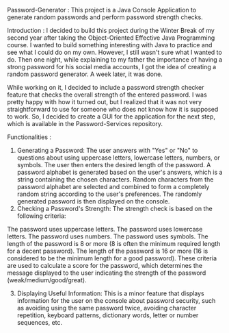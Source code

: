 Password-Generator :
This project is a Java Console Application to generate random passwords and perform password strength checks.

Introduction :
I decided to build this project during the Winter Break of my second year after taking the Object-Oriented Effective Java Programming course. I wanted to build something interesting with Java to practice and see what I could do on my own. However, I still wasn't sure what I wanted to do. Then one night, while explaining to my father the importance of having a strong password for his social media accounts, I got the idea of creating a random password generator. A week later, it was done.

While working on it, I decided to include a password strength checker feature that checks the overall strength of the entered password. I was pretty happy with how it turned out, but I realized that it was not very straightforward to use for someone who does not know how it is supposed to work. So, I decided to create a GUI for the application for the next step, which is available in the Password-Services repository.

Functionalities :

1. Generating a Password:
   The user answers with "Yes" or "No" to questions about using uppercase letters, lowercase letters, numbers, or symbols.
   The user then enters the desired length of the password.
   A password alphabet is generated based on the user's answers, which is a string containing the chosen characters.
   Random characters from the password alphabet are selected and combined to form a completely random string according to the user's preferences.
   The randomly generated password is then displayed on the console.
2. Checking a Password's Strength:
   The strength check is based on the following criteria:

The password uses uppercase letters.
The password uses lowercase letters.
The password uses numbers.
The password uses symbols.
The length of the password is 8 or more (8 is often the minimum required length for a decent password).
The length of the password is 16 or more (16 is considered to be the minimum length for a good password).
These criteria are used to calculate a score for the password, which determines the message displayed to the user indicating the strength of the password (weak/medium/good/great).

3. Displaying Useful Information:
   This is a minor feature that displays information for the user on the console about password security, such as avoiding using the same password twice, avoiding character repetition, keyboard patterns, dictionary words, letter or number sequences, etc.